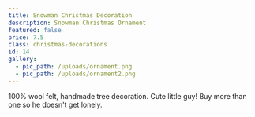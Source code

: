 ```yaml
---
title: Snowman Christmas Decoration
description: Snowman Christmas Ornament
featured: false
price: 7.5
class: christmas-decorations
id: 14
gallery:
  - pic_path: /uploads/ornament.png
  - pic_path: /uploads/ornament2.png
---
```



100% wool felt, handmade tree decoration. Cute little guy! Buy more than one so he doesn't get lonely.
